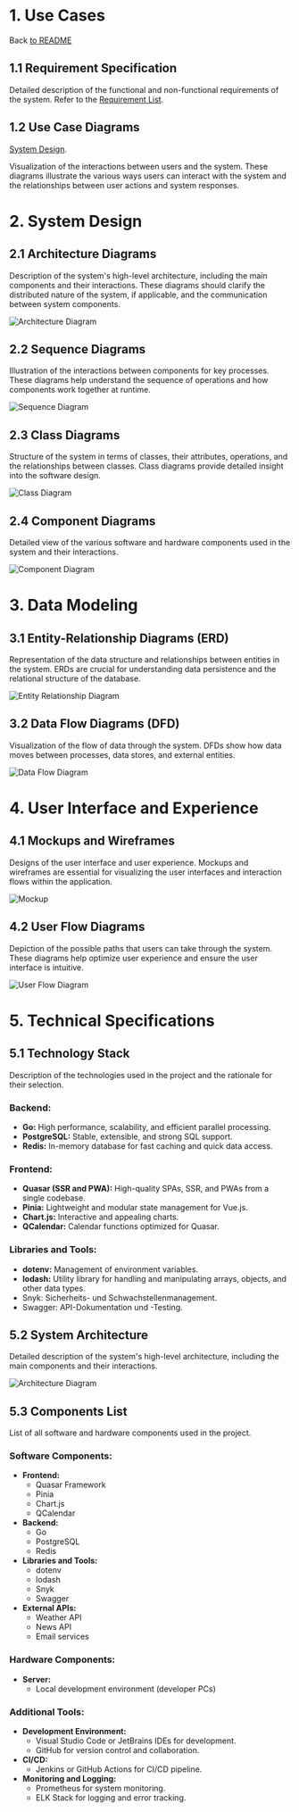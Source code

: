 # 1. Use Cases
Back [to README](../README.md)

## 1.1 Requirement Specification
Detailed description of the functional and non-functional requirements of the system. Refer to the [Requirement List](./RequirementList.md).

## 1.2 Use Case Diagrams
[System Design](./SystemDesign.md).

Visualization of the interactions between users and the system. These diagrams illustrate the various ways users can interact with the system and the relationships between user actions and system responses.


# 2. System Design

## 2.1 Architecture Diagrams
Description of the system's high-level architecture, including the main components and their interactions. These diagrams should clarify the distributed nature of the system, if applicable, and the communication between system components.

![Architecture Diagram](./pic/ArchitectureDiagram.png)

## 2.2 Sequence Diagrams
Illustration of the interactions between components for key processes. These diagrams help understand the sequence of operations and how components work together at runtime.

![Sequence Diagram](./Engineering/pic/SequenceDiagram.png)

## 2.3 Class Diagrams
Structure of the system in terms of classes, their attributes, operations, and the relationships between classes. Class diagrams provide detailed insight into the software design.

![Class Diagram](./Engineering/pic/ClassDiagram.png)

## 2.4 Component Diagrams
Detailed view of the various software and hardware components used in the system and their interactions.

![Component Diagram](./Engineering/pic/ComponentDiagram.png)

# 3. Data Modeling

## 3.1 Entity-Relationship Diagrams (ERD)
Representation of the data structure and relationships between entities in the system. ERDs are crucial for understanding data persistence and the relational structure of the database.

![Entity Relationship Diagram](./Engineering/pic/ERDiagram.png)

## 3.2 Data Flow Diagrams (DFD)
Visualization of the flow of data through the system. DFDs show how data moves between processes, data stores, and external entities.

![Data Flow Diagram](./Engineering/pic/DataFlowDiagram.png)

# 4. User Interface and Experience

## 4.1 Mockups and Wireframes
Designs of the user interface and user experience. Mockups and wireframes are essential for visualizing the user interfaces and interaction flows within the application.

![Mockup](./Engineering/pic/Mockup.png)

## 4.2 User Flow Diagrams
Depiction of the possible paths that users can take through the system. These diagrams help optimize user experience and ensure the user interface is intuitive.

![User Flow Diagram](./Engineering/pic/UserFlowDiagram.png)
 
# 5. Technical Specifications

## 5.1 Technology Stack
Description of the technologies used in the project and the rationale for their selection.

### Backend:
- **Go:** High performance, scalability, and efficient parallel processing.
- **PostgreSQL:** Stable, extensible, and strong SQL support.
- **Redis:** In-memory database for fast caching and quick data access.

### Frontend:
- **Quasar (SSR and PWA):** High-quality SPAs, SSR, and PWAs from a single codebase.
- **Pinia:** Lightweight and modular state management for Vue.js.
- **Chart.js:** Interactive and appealing charts.
- **QCalendar:** Calendar functions optimized for Quasar.

### Libraries and Tools:
- **dotenv:** Management of environment variables.
- **lodash:** Utility library for handling and manipulating arrays, objects, and other data types.
- Snyk: Sicherheits- und Schwachstellenmanagement.
- Swagger: API-Dokumentation und -Testing.

## 5.2 System Architecture
Detailed description of the system's high-level architecture, including the main components and their interactions.

![Architecture Diagram](./Engineering/pic/ArchitectureDiagram.png)

## 5.3 Components List
List of all software and hardware components used in the project.

### Software Components:
- **Frontend:** 
  - Quasar Framework
  - Pinia
  - Chart.js
  - QCalendar
- **Backend:**
  - Go
  - PostgreSQL
  - Redis
- **Libraries and Tools:**
  - dotenv
  - lodash
  - Snyk
  - Swagger
- **External APIs:**
  - Weather API
  - News API
  - Email services

### Hardware Components:
- **Server:** 
  - Local development environment (developer PCs)

### Additional Tools:
- **Development Environment:**
  - Visual Studio Code or JetBrains IDEs for development.
  - GitHub for version control and collaboration.
- **CI/CD:**
  - Jenkins or GitHub Actions for CI/CD pipeline.
- **Monitoring and Logging:**
  - Prometheus for system monitoring.
  - ELK Stack for logging and error tracking.
